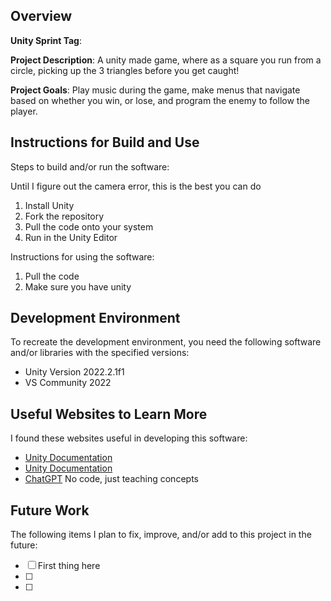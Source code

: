 ## Overview

**Unity Sprint Tag**:

**Project Description**:
A unity made game, where as a square you run from a circle, picking up the 3 triangles before you get caught!

**Project Goals**:
Play music during the game, make menus that navigate based on whether you win, or lose, and program the enemy to follow the player. 

## Instructions for Build and Use

Steps to build and/or run the software:

Until I figure out the camera error, this is the best you can do
1. Install Unity
2. Fork the repository
3. Pull the code onto your system
4. Run in the Unity Editor

Instructions for using the software:

1. Pull the code
2. Make sure you have unity

## Development Environment 

To recreate the development environment, you need the following software and/or libraries with the specified versions:

* Unity Version 2022.2.1f1
* VS Community 2022

## Useful Websites to Learn More

I found these websites useful in developing this software:

* [Unity Documentation]([https://docs.unity.com/])
* [Unity Documentation]([https://assetstore.unity.com/audio])
* [ChatGPT]([https://chatgpt.com/?oai-dm=1]) No code, just teaching concepts

## Future Work

The following items I plan to fix, improve, and/or add to this project in the future:

* [ ] First thing here
* [ ]
* [ ]
